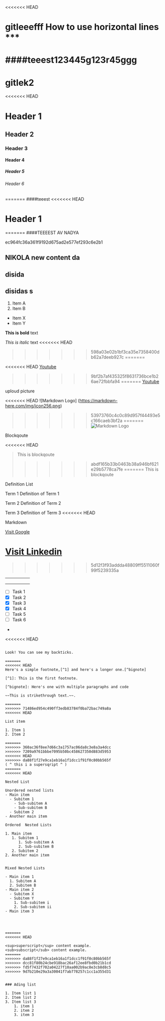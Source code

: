 
<<<<<<< HEAD
# gitleeefff				How to use horizontal lines ***

####teeest123445g123r45ggg
=======
# gitlek2
<<<<<<< HEAD
# Header 1

## Header 2

### Header 3

#### Header 4

##### Header 5

###### Header 6
=======
####teeest
<<<<<<< HEAD

# Header 1
=======
####TEEEEST AV NADYA
>>>>>>> 
ec964fc36a361f9192d675ad2e577ef293c6e2b1


## NIKOLA new content da


## disida


## disidas s


1. Item A
2. Item B

* Item X 
* Item Y

**This is bold** text

*This is italic* text
<<<<<<< HEAD
>>>>>>> 598a03e02b1bf3ca35e7358400db62a7deeb927c
=======

<<<<<<< HEAD
[Youtube](https://www.youtube.com/ "Youtube") 
>>>>>>> 9bf2b7af435325f8631736bce1b26ae72fbbfa94
=======
[Youtube](https://www.youtube.com/ "Youtube")


uploud picture

<<<<<<< HEAD
![Markdown Logo] (https://markdown-here.com/img/icon256.png)
>>>>>>> 53973760c4c0c89d957f44493e5c166caeb3bf2a
=======
![Markdown Logo](https://markdown-here.com/img/icon256.png)


Blockqoute 

<<<<<<< HEAD
> This is blockqoute 
>>>>>>> abdf165b33b0463b38a946bf621e29b5778ca7fe
=======
> This is blockqoute




Definition List

Term 1
Definition of Term 1

Term 2
Definition of Term 2

Term 3 
Definition of Term 3
<<<<<<< HEAD


Markdown

[Visit Google](https://www.google.com)

[Visit Linkedin](https://www.linkedin.com/in/liza-t%C3%A4llg%C3%A5rd-4967a122b/)
=======
>>>>>>> 5d12f3f93addda48809ff5511060f99f5239335a

|   |   |   |   |   |
|---|---|---|---|---|
|   |   |   |   |   |
|   |   |   |   |   |
|   |   |   |   |   |

- [ ] Task 1
- [x] Task 2
- [x] Task 3
- [x] Task 4
- [ ] Task 5
- [ ] Task 6
-
<<<<<<< HEAD
>>````
```
Look! You can see my backticks.
```
````													>>>>> 71486ed954c490ff3edb83784f0ba72bac749a8a
=======
<<<<<<< HEAD
Here's a simple footnote,[^1] and here's a longer one.[^bignote]

[^1]: This is the first footnote.

[^bignote]: Here's one with multiple paragraphs and code

~~This is strikethrough text.~~.

=======
>>>>>>> 71486ed954c490ff3edb83784f0ba72bac749a8a
<<<<<<< HEAD

List item

1. Item 1
2. Item 2

=======
>>>>>>> 360ac36f8ee7d66c3a1757ac06da8c3e8a3a4dcc
>>>>>>> 7209a9761bbbe7095b50bc458627350d883d5953
<<<<<<< HEAD
>>>>>>> da88f1f27e9ca1eb16a1f1dcc1f91f0c80bb565f							( ^ this i a supersqript ^ )
=======
<<<<<<< HEAD

Nested List

Unordered nested lists
- Main item
  - Subitem 1
    - Sub-subitem A
    - Sub-subitem B
  - Subitem 2
- Another main item

Ordered  Nested Lists

1. Main item
   1. Subitem 1
      1. Sub-subitem A
      2. Sub-subitem B
   2. Subitem 2
2. Another main item


Mixed Nested Lists

- Main item 1
  1. Subitem A
  2. Subitem B
- Main item 2
  - Subitem X
  - Subitem Y
    1. Sub-subitem i
    2. Sub-subitem ii
- Main item 3




=======
<<<<<<< HEAD

<sup>superscript</sup> content example.
<sub>subscript</sub> content example.
=======
>>>>>>> da88f1f27e9ca1eb16a1f1dcc1f91f0c80bb565f
>>>>>>> dcc81f80b24cbe918bac26af12ee8fbd0b21b1cd
>>>>>>> fd5f7432f702a04227f10aa002b9ac8e3cb8d8c5
>>>>>>> 9d7b210e29a3a30041f7ab778257c1cc1a355d31


### Ading list

1. Item list 1
2. Item list 2
3. Item list 3
    1. item 1
    2. item 2
    3. item 3
